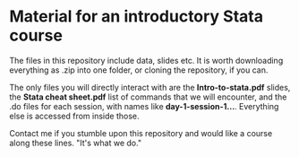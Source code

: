 # Material for an introductory Stata course

The files in this repository include data, slides etc. It is worth downloading everything as .zip into one folder, or cloning the repository, if you can.

The only files you will directly interact with are the **Intro-to-stata.pdf** slides, the **Stata cheat sheet.pdf** list of commands that we will encounter, and the .do files for each session, with names like **day-1-session-1...**. Everything else is accessed from inside those.

Contact me if you stumble upon this repository and would like a course along these lines. "It's what we do."
